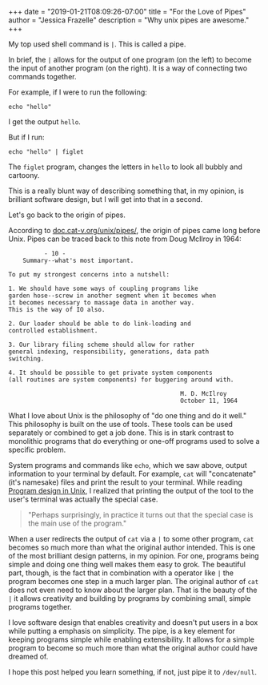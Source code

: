 +++
date = "2019-01-21T08:09:26-07:00"
title = "For the Love of Pipes"
author = "Jessica Frazelle"
description = "Why unix pipes are awesome."
+++

My top used shell command is `|`. This is called a pipe.

In brief, the `|` allows for the output of one program (on the left) to become
the input of another program (on the right). It is a way of connecting two
commands together. 

For example, if I were to run the following:


```
echo "hello"
```

I get the output `hello`.

But if I run:

```
echo "hello" | figlet
```

The `figlet` program, changes the letters in `hello` to look all bubbly and
cartoony.

This is a really blunt way of describing something that, in my
opinion, is brilliant software design, but I will get into that in a second.

Let's go back to the origin of pipes.

According to [doc.cat-v.org/unix/pipes/](http://doc.cat-v.org/unix/pipes/), the
origin of pipes came long before Unix. Pipes can be traced back to this note from
Doug McIlroy in 1964:

```
          - 10 -
    Summary--what's most important.

To put my strongest concerns into a nutshell:

1. We should have some ways of coupling programs like
garden hose--screw in another segment when it becomes when
it becomes necessary to massage data in another way.
This is the way of IO also.

2. Our loader should be able to do link-loading and
controlled establishment.

3. Our library filing scheme should allow for rather
general indexing, responsibility, generations, data path
switching.

4. It should be possible to get private system components
(all routines are system components) for buggering around with.

                                                M. D. McIlroy
                                                October 11, 1964 
```

What I love about Unix is the philosophy of "do one thing and do it well." This
philosophy is built on the use of tools. These tools can be used separately or
combined to get a job done. This is in stark contrast to monolithic programs that do
everything or one-off programs used to solve a specific problem.

System programs and commands like `echo`, which we saw above, output information to your terminal by
default. For example, `cat` will "concatenate" (it's namesake)
files and print the result to your terminal.
While reading [Program design in Unix](http://harmful.cat-v.org/cat-v/unix_prog_design.pdf),
I realized that printing the output of the tool to the user's terminal was actually the
special case. 

> "Perhaps surprisingly, in practice it turns
> out that the special case is the main use of the program."

When a user redirects the output of `cat` via a `|` to some other program,
`cat` becomes so much more than what
the original author intended. This is one of the most brilliant design
patterns, in my opinion.  For one, programs being simple and doing one thing
well makes them easy to grok. The beautiful part, though, is the fact that in 
combination with a operator like
`|` the program becomes one step in a much larger plan. The original author of
`cat` does not even need to know about the larger plan. That is the beauty of
the `|` it allows creativity and building by programs by combining small,
simple programs together.

I love software design that enables creativity and doesn't put users in a box
while putting a emphasis on simplicity.
The pipe, is a key element for keeping programs simple while enabling
extensibility. It allows for a simple program to become so much more than what the
original author could have dreamed of.

I hope this post helped you learn something, if not, just pipe it to
`/dev/null`.
